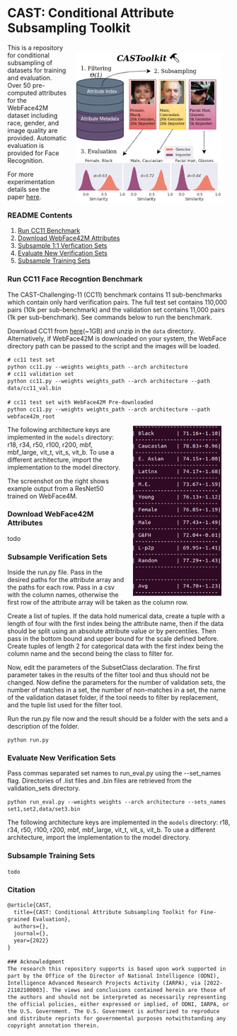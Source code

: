 # CAST: Conditional Attribute Subsampling Toolkit
<img align="right" src="assets/overview.png" style="margin:20px 20px 0px 20px" width="330"/> This is a repository for conditional subsampling of datasets for training and evaluation. Over 50 pre-computed attributes for the WebFace42M dataset including race, gender, and image quality are provided. Automatic evaluation is provided for Face Recognition.

For more experimentation details see the paper [here]().

### README Contents
1. [Run CC11 Benchmark](#Run)
2. [Download WebFace42M Attributes](#Download)
3. [Subsample 1:1 Verfication Sets](#Subsample)
4. [Evaluate New Verification Sets](#Evaluate)
5. [Subsample Training Sets](#Subsample)



### Run CC11 Face Recogntion Benchmark
The CAST-Challenging-11 (CC11) benchmark contains 11 sub-benchmarks which contain only hard verification pairs. The full test set contains 110,000 pairs (10k per sub-benchmark) and the validation set contains 11,000 pairs (1k per sub-benchmark). See commands below to run the benchmark.

Download CC11 from [here](https://drive.google.com/file/d/1cUIcFnBwVWZq44fPpofOJXUqD37ue7c9/view?usp=sharing)(~1GB) and unzip in the `data` directory. Alternatively, if WebFace42M is downloaded on your system, the WebFace directory path can be passed to the script and the images will be loaded.
```
# cc11 test set
python cc11.py --weights weights_path --arch architecture
# cc11 validation set
python cc11.py --weights weights_path --arch architecture --path data/cc11_val.bin

# cc11 test set with WebFace42M Pre-downloaded
python cc11.py --weights weights_path --arch architecture --path webface42m_root
```
<img align="right" src="assets/ex_results.png" style="margin:0px 20px 0px 20px" width="200"/>

The following architecture keys are implemented in the `models` directory: r18, r34, r50, r100, r200, mbf, mbf_large, vit_t, vit_s, vit_b. To use a different architecture, import the implementation to the model directory.

The screenshot on the right shows example output from a ResNet50 trained on WebFace4M.

### Download WebFace42M Attributes
todo

### Subsample Verification Sets
Inside the run.py file. Pass in the desired paths for the attribute array and the paths for each row. Pass in a csv with the column names, otherwise the first row of the attribute array will be taken as the column row.

Create a list of tuples. If the data hold numerical data, create a tuple with a length of four with the first index being the attribute name, then if the data should be split using an absolute attribute value or by percentiles. Then pass in the bottom bound and upper bound for the scale defined before. Create tuples of length 2 for categorical data with the first index being the column name and the second being the class to filter for.

Now, edit the parameters of the SubsetClass declaration. The first parameter takes in the results of the filter tool and thus should not be changed. Now define the parameters for the number of validation sets, the number of matches in a set, the number of non-matches in a set, the name of the validation dataset folder, if the tool needs to filter by replacement, and the tuple list used for the filter tool.

Run the run.py file now and the result should be a folder with the sets and a description of the folder.
```
python run.py
```

### Evaluate New Verification Sets
Pass commas separated set names to run_eval.py using the --set_names flag. Directories of .list files and .bin files are retrieved from the validation_sets directory.
```
python run_eval.py --weights weights --arch architecture --sets_names set1,set2,data/set3.bin
```
The following architecture keys are implemented in the `models` directory: r18, r34, r50, r100, r200, mbf, mbf_large, vit_t, vit_s, vit_b. To use a different architecture, import the implementation to the model directory.

### Subsample Training Sets
```todo```

### Citation
```
@article{CAST,
  title={CAST: Conditional Attribute Subsampling Toolkit for Fine-grained Evaluation},
  authors={},
  journal={},
  year={2022}
}

### Acknowledgment
The research this repository supports is based upon work supported in part by the Office of the Director of National Intelligence (ODNI), Intelligence Advanced Research Projects Activity (IARPA), via [2022-21102100003]. The views and conclusions contained herein are those of the authors and should not be interpreted as necessarily representing the official policies, either expressed or implied, of ODNI, IARPA, or the U.S. Government. The U.S. Government is authorized to reproduce and distribute reprints for governmental purposes notwithstanding any copyright annotation therein.
